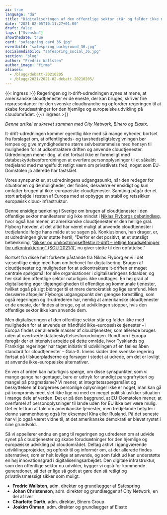 ```yaml
---
ai: true
language: "da"
title: "Digitaliseringen af den offentlige sektor står og falder ikke med it-driftsudredningen"
date: "2021-02-05T10:11:27+01:00"
draft: false
tags: ["Svenska"]
showthedate: true
card: "safespring_card_36.jpg"
eventbild: "safespring_background_36.jpg"
socialmediabild: "safespring_social_36.jpg"
section: "blog"
author: "Fredric Wallsten"
author_image: "firma"
aliases:
  - /blogg/debatt-20210205
  - /blogg/2021/2021-02-debatt-20210205/
---
```

{{< ingress >}}
Regeringen og it-drift-udredningen synes at mene, at amerikanske cloudtjenester er de eneste, der kan bruges, skriver fire repræsentanter for den svenske cloudbranche og opfordrer regeringen til at skabe forudsætninger for den hjemlige og europæiske udvikling på cloudområdet.
{{</ ingress >}}

_Denne artikel er skrevet sammen med City Network, Binero og Elastx._

It-drift-udredningen kommer egentlig ikke med så mange nyheder, bortset fra forslaget om, at offentligheds- og tavshedspligtslovgivningen bør lempes og give myndighederne større selvbestemmelse med hensyn til muligheden for at udkontraktere driften og anvende cloudtjenester. Udredningen mener dog, at det fortsat ikke er foreneligt med databeskyttelsesforordningen at overføre personoplysninger til et såkaldt tredjeland med mangelfuldt retligt værn om privatlivets fred, noget som EU-Domstolen jo allerede har fastslået.

Vores synspunkt er, at udredningens udgangspunkt, når den redegør for situationen og de muligheder, der findes, desværre er ensidigt og kun omfatter brugen af ikke-europæiske cloudtjenester. Samtidig pågår der et stort arbejde i resten af Europa med at opbygge en stabil og retssikker europæisk cloud-infrastruktur.

Denne ensidige tænkning i Sverige om brugen af cloudtjenester i den offentlige sektor manifesterer sig ikke mindst i [Niklas Flyborgs debatindlæg](https://computersweden.idg.se/2.2683/1.746046/molnutredningen-lagstiftning), hvor også han mener, at amerikanske cloudtjenester er den hellige gral. Flyborg hævder, at det altid har været muligt at anvende cloudtjenester i tredjelande ifølge hans måde at se sagen på. Konklusionen, han drager, er, at udredningen giver støtte hertil; ”Derfor er det positivt, at et statsligt betænkning, ’[Sikker og omkostningseffektiv it-drift – retlige forudsætninger for udkontraktering” (SOU 2021:1)](https://www.regeringen.se/rattsliga-dokument/statens-offentliga-utredningar/2021/01/sou-20211/)’, nu giver støtte til den opfattelse.”

Bortset fra disse helt forkerte påstande fra Niklas Flyborg er vi i det væsentlige enige med ham om behovet for digitalisering. Brugen af cloudtjenester og muligheden for at udkontraktere it-driften er meget centrale spørgsmål for alle organisationer i digitaliseringens tidsalder, og her skal den offentlige sektor naturligvis ikke undtages. En høj grad af digitalisering øger tilgængeligheden til offentlige og kommunale tjenester, hvilket også på sigt bidrager til et mere demokratisk og lige samfund. Men desværre afspejler Flyborgs udgangspunkt den gængse forestilling, som også regeringen og it-udrederen har, nemlig at amerikanske cloudtjenester er de eneste, der findes at bruge, og at udviklingen stopper, hvis den offentlige sektor ikke kan anvende dem.

Men digitaliseringen af den offentlige sektor står og falder ikke med muligheden for at anvende en håndfuld ikke-europæiske tjenester – i Europa findes der allerede masser af cloudtjenester, som allerede bruges uden at overtræde databeskyttelsesforordningen. Rundt om i Europa foregår der et intensivt arbejde på dette område, hvor Tysklands og Frankrigs regeringer har taget initiativ til udviklingen af en fælles åben standard for cloudtjenester – Gaia-X. Imens sidder den svenske regering fortsat på tilskuerpladserne og forsøger i stedet at udrede, om det er lovligt at anvende ikke-europæiske alternativer.

En ven af orden kan naturligvis spørge, om disse synspunkter, som vi mange gange har gentaget, bare er udtryk for unødigt paragrafrytteri og mangel på pragmatisme? Vi mener, at integritetsspørgsmålet og beskyttelsen af borgernes personlige oplysninger ikke er noget, man kan gå på kompromis med, slet ikke lige nu med en meget politisk usikker situation i mange dele af verden. Det er på den baggrund, at EU-Domstolen mener, at overførsel af personoplysninger til lande uden for EU ikke bør være mulig. Det er let kun at tale om amerikanske tjenester, men tredjelande betyder i denne sammenhæng også for eksempel Kina eller Rusland. På det seneste har vi jo også været vidne til, at det amerikanske demokrati er blevet rystet i sine grundvold.

Så vi appellerer endnu en gang til regeringen og udrederen om at udvide synet på cloudtjenester og skabe forudsætninger for den hjemlige og europæiske udvikling på cloudområdet. Deltag aktivt i igangværende udviklingsprojekter, og opfordr til og informér om, at der allerede findes alternativer, som er helt lovlige at anvende, og som fuldt ud kan understøtte en høj innovationsgrad i digitaliseringsarbejdet. Den digitale infrastruktur, som den offentlige sektor nu udvikler, bygger vi også for kommende generationer, så det er lige så godt at gøre den så retligt og privatlivsmæssigt sikker som muligt.

- **Fredric Wallsten**, adm. direktør og grundlægger af Safespring
- **Johan Christenson**, adm. direktør og grundlægger af City Network, en del af Iver
- **Charlotte Darth**, adm. direktør, Binero Group
- **Joakim Öhman**, adm. direktør og grundlægger af Elastx